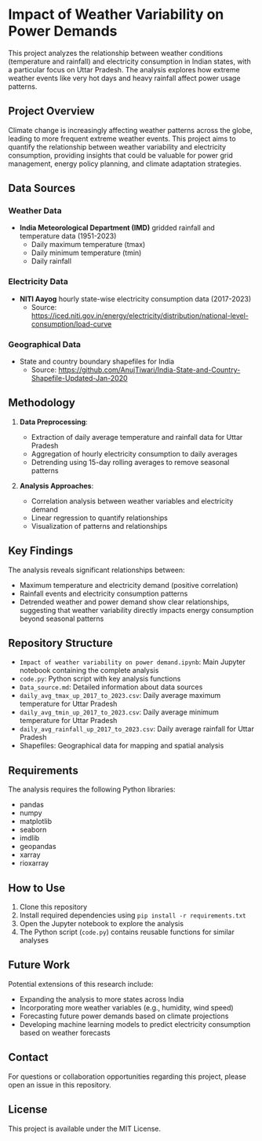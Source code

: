 # Impact of Weather Variability on Power Demands

This project analyzes the relationship between weather conditions (temperature and rainfall) and electricity consumption in Indian states, with a particular focus on Uttar Pradesh. The analysis explores how extreme weather events like very hot days and heavy rainfall affect power usage patterns.

## Project Overview

Climate change is increasingly affecting weather patterns across the globe, leading to more frequent extreme weather events. This project aims to quantify the relationship between weather variability and electricity consumption, providing insights that could be valuable for power grid management, energy policy planning, and climate adaptation strategies.

## Data Sources

### Weather Data
- **India Meteorological Department (IMD)** gridded rainfall and temperature data (1951-2023)
  - Daily maximum temperature (tmax)
  - Daily minimum temperature (tmin)
  - Daily rainfall

### Electricity Data
- **NITI Aayog** hourly state-wise electricity consumption data (2017-2023)
  - Source: https://iced.niti.gov.in/energy/electricity/distribution/national-level-consumption/load-curve

### Geographical Data
- State and country boundary shapefiles for India
  - Source: https://github.com/AnujTiwari/India-State-and-Country-Shapefile-Updated-Jan-2020

## Methodology

1. **Data Preprocessing**: 
   - Extraction of daily average temperature and rainfall data for Uttar Pradesh
   - Aggregation of hourly electricity consumption to daily averages
   - Detrending using 15-day rolling averages to remove seasonal patterns

2. **Analysis Approaches**:
   - Correlation analysis between weather variables and electricity demand
   - Linear regression to quantify relationships
   - Visualization of patterns and relationships

## Key Findings

The analysis reveals significant relationships between:
- Maximum temperature and electricity demand (positive correlation)
- Rainfall events and electricity consumption patterns
- Detrended weather and power demand show clear relationships, suggesting that weather variability directly impacts energy consumption beyond seasonal patterns

## Repository Structure

- `Impact of weather variability on power demand.ipynb`: Main Jupyter notebook containing the complete analysis
- `code.py`: Python script with key analysis functions
- `Data_source.md`: Detailed information about data sources
- `daily_avg_tmax_up_2017_to_2023.csv`: Daily average maximum temperature for Uttar Pradesh
- `daily_avg_tmin_up_2017_to_2023.csv`: Daily average minimum temperature for Uttar Pradesh
- `daily_avg_rainfall_up_2017_to_2023.csv`: Daily average rainfall for Uttar Pradesh
- Shapefiles: Geographical data for mapping and spatial analysis

## Requirements

The analysis requires the following Python libraries:
- pandas
- numpy
- matplotlib
- seaborn
- imdlib
- geopandas
- xarray
- rioxarray

## How to Use

1. Clone this repository
2. Install required dependencies using `pip install -r requirements.txt`
3. Open the Jupyter notebook to explore the analysis
4. The Python script (`code.py`) contains reusable functions for similar analyses

## Future Work

Potential extensions of this research include:
- Expanding the analysis to more states across India
- Incorporating more weather variables (e.g., humidity, wind speed)
- Forecasting future power demands based on climate projections
- Developing machine learning models to predict electricity consumption based on weather forecasts

## Contact

For questions or collaboration opportunities regarding this project, please open an issue in this repository.

## License

This project is available under the MIT License. 